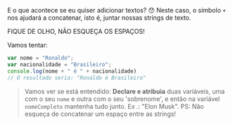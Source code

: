 E o que acontece se eu quiser adicionar textos? :hushed:
Neste caso, o símbolo `+` nos ajudará a concatenar, isto é, juntar nossas strings de texto.

FIQUE DE OLHO, NÃO ESQUEÇA OS ESPAÇOS!


Vamos tentar:

```javascript
var nome = "Ronaldo";
var nacionalidade = "Brasileiro";
console.log(nome + " é " + nacionalidade) 
// O resultado seria: "Ronaldo é Brasileiro"
```
> Vamos ver se está entendido: **Declare e atribuia** duas variáveis, uma com o seu `nome` e outra com o seu 'sobrenome', e então na variável` nomeCompleto` mantenha tudo junto. Ex .: "Elon Musk". PS: Não esqueça de concatenar um  espaço entre as strings!
